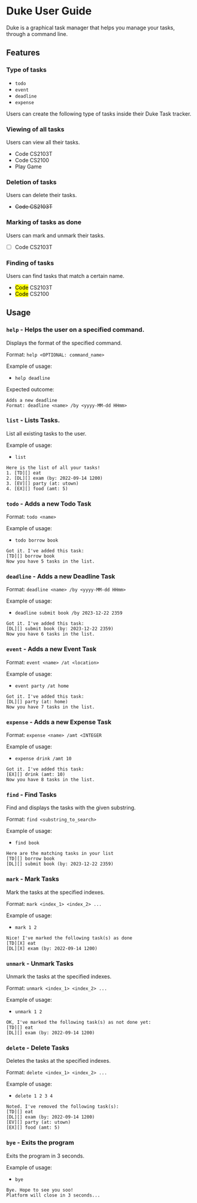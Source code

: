 # Duke User Guide
Duke is a graphical task manager that helps you manage your tasks, through a command line.
## Features 

### Type of tasks
- `todo`
- `event`
- `deadline`
- `expense`

Users can create the following type of tasks inside their Duke Task tracker.
### Viewing of all tasks
Users can view all their tasks.
- Code CS2103T
- Code CS2100
- Play Game
### Deletion of tasks
Users can delete their tasks.
- ~~Code CS2103T~~
### Marking of tasks as done 

Users can mark and unmark their tasks.
- [ ] Code CS2103T



### Finding of tasks
Users can find tasks that match a certain name.
- <mark>Code</mark> CS2103T
- <mark>Code</mark> CS2100

## Usage

### `help` - Helps the user on a specified command.
Displays the format of the specified command.

Format: `help <OPTIONAL: command_name>`

Example of usage: 

- `help deadline`

Expected outcome:
```
Adds a new deadline
Format: deadline <name> /by <yyyy-MM-dd HHmm>
```

### `list` - Lists Tasks.
List all existing tasks to the user.

Example of usage: 

- `list`

```
Here is the list of all your tasks!
1. [TD][] eat
2. [DL][] exam (by: 2022-09-14 1200)
3. [EV][] party (at: utown)
4. [EX][] food (amt: 5)
```

### `todo` - Adds a new Todo Task
Format: `todo <name>`

Example of usage:
- `todo borrow book`

```
Got it. I've added this task:
[TD][] borrow book
Now you have 5 tasks in the list.
```

### `deadline` - Adds a new Deadline Task
Format: `deadline <name> /by <yyyy-MM-dd HHmm>`

Example of usage:
- `deadline submit book /by 2023-12-22 2359`
```
Got it. I've added this task:
[DL][] submit book (by: 2023-12-22 2359)
Now you have 6 tasks in the list.
```

### `event` - Adds a new Event Task
Format: `event <name> /at <location>`

Example of usage:
- `event party /at home`
```
Got it. I've added this task:
[DL][] party (at: home)
Now you have 7 tasks in the list.
```

### `expense` - Adds a new Expense Task
Format: `expense <name> /amt <INTEGER`

Example of usage:
- `expense drink /amt 10`
```
Got it. I've added this task:
[EX][] drink (amt: 10)
Now you have 8 tasks in the list.
```

### `find` - Find Tasks
Find and displays the tasks with the given substring.

Format: `find <substring_to_search>`

Example of usage:
- `find book`
```
Here are the matching tasks in your list
[TD][] borrow book
[DL][] submit book (by: 2023-12-22 2359)
```
### `mark` - Mark Tasks
Mark the tasks at the specified indexes.

Format: `mark <index_1> <index_2> ...`

Example of usage:
- `mark 1 2`
```
Nice! I've marked the following task(s) as done
[TD][X] eat
[DL][X] exam (by: 2022-09-14 1200)
```
### `unmark` - Unmark Tasks
Unmark the tasks at the specified indexes.

Format: `unmark <index_1> <index_2> ...`

Example of usage:
- `unmark 1 2`
```
OK, I've marked the following task(s) as not done yet:
[TD][] eat
[DL][] exam (by: 2022-09-14 1200)
```

### `delete` - Delete Tasks
Deletes the tasks at the specified indexes.

Format: `delete <index_1> <index_2> ...`

Example of usage:
- `delete 1 2 3 4`
```
Noted. I've removed the following task(s):
[TD][] eat
[DL][] exam (by: 2022-09-14 1200)
[EV][] party (at: utown)
[EX][] food (amt: 5)
```

### `bye` -  Exits the program
Exits the program in 3 seconds.

Example of usage:
- `bye`

```
Bye. Hope to see you soo!
Platform will close in 3 seconds...
```
